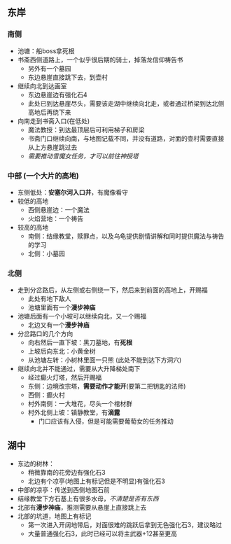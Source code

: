 ## 东岸
### 南侧
- 池塘：船boss拿死根
- 书斋西侧道路上，一个似乎很后期的骑士，掉落龙信仰祷告书
	- 另外有一个墓园
	- 东边悬崖直接跳下去，到壶村
- 继续向北到达画室
	- 东边悬崖边有强化石4
	- 此处已到达悬崖尽头，需要该走湖中继续向北走，或者通过桥梁到达北侧高地后再绕下来
- 向南走到书斋入口(在低处)
	- 魔法教授：到达最顶层后可利用梯子和房梁
	- 书斋门口继续向南，与地图记载不同，并没有道路，对面的壶村需要直接从上方悬崖跳过去
	- *需要推动雪魔女任务，才可以前往神授塔*

### 中部 (一个大片的高地)
- 东侧低处：**安塞尔河入口井**，有魔像看守
- 较低的高地
	- 西侧悬崖边：一个魔法
	- 火焰营地：一个祷告
- 较高的高地
	- 南侧：结缘教堂，赎罪点，以及乌龟提供剧情讲解和同时提供魔法与祷告的学习
	- 北侧：小墓园

### 北侧
- 走到分岔路后，从左侧或右侧绕一下，然后来到前面的高地上，开赐福
	- 此处有地下敌人
	- 池塘里面有一个**漫步神庙**
- 池塘后面有一个小坡可以继续向北，又一个赐福
	- 北边又有一个**漫步神庙**
- 分岔路口的几个方向
	- 向右然后一直下坡：黑刀墓地，有**死根**
	- 上坡后向东北：小黄金树
	- 从池塘左转：小树林里面一只熊 (此处不能到达下方洞穴)
- 继续向北并不能通过，需要从大升降梯处南下
	- 经过癫火灯塔，然后开赐福
	- 东侧：边境改宗塔，**需要动作才能开**(要第二把钥匙的法师)
	- 西侧：癫火村
	- 村外南侧：一大堆花，尽头一个棺材群
	- 村外北侧上坡：镇静教堂，有**滴露**
		- 门口应该有入侵，但是可能需要葡萄女的任务推动

## 湖中
- 东边的树林：
	- 稍微靠南的花旁边有强化石3
	- 北边有个凉亭(地图上有标记但是不明显)有强化石3
- 中部的凉亭：传送到西侧地图石前
- 结缘教堂下方石基上有很多水母，*不清楚是否有东西*
- 北部有**漫步神庙**，推测需要从悬崖上直接跳上去
- 北部的坑道，地图上有标记
	- 第一次进入开阔地带后，对面很难的跳跃后拿到无色强化石3，建议略过
	- 大量普通强化石3，此时已经可以将主武器+12甚至更高
